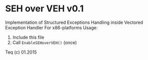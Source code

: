 SEH over VEH v0.1
=====================

Implementation of Structured Exceptions Handling inside Vectored Exception Handler
For x86-platforms
Usage: 
1. Include this file
2. Call `EnableSEHoverVEH()` (once)

Teq (c) 01.2015